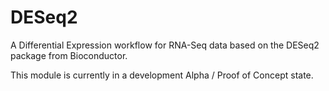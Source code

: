 # DESeq2
A Differential Expression workflow for RNA-Seq data based on the DESeq2 package from Bioconductor.

This module is currently in a development Alpha / Proof of Concept state.